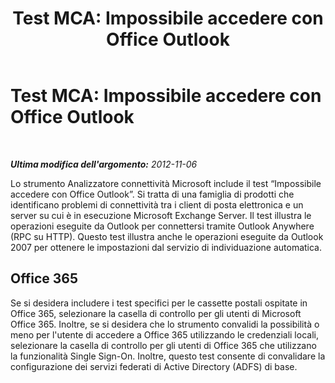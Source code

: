 ﻿---
title: 'Test MCA: Impossibile accedere con Office Outlook'
TOCTitle: 'Test MCA: Impossibile accedere con Office Outlook'
ms:assetid: f64c96d4-26ed-4ece-821e-4548d945589a
ms:mtpsurl: https://technet.microsoft.com/it-it/library/JJ863256(v=EXCHG.80)
ms:contentKeyID: 50553812
ms.date: 10/25/2013
mtps_version: v=EXCHG.80
_tocRel: dd439364(v=exchg.80)/toc.json
ms.translationtype: HT
---

# Test MCA: Impossibile accedere con Office Outlook

 

_**Ultima modifica dell'argomento:** 2012-11-06_

Lo strumento Analizzatore connettività Microsoft include il test “Impossibile accedere con Office Outlook”. Si tratta di una famiglia di prodotti che identificano problemi di connettività tra i client di posta elettronica e un server su cui è in esecuzione Microsoft Exchange Server. Il test illustra le operazioni eseguite da Outlook per connettersi tramite Outlook Anywhere (RPC su HTTP). Questo test illustra anche le operazioni eseguite da Outlook 2007 per ottenere le impostazioni dal servizio di individuazione automatica.

## Office 365

Se si desidera includere i test specifici per le cassette postali ospitate in Office 365, selezionare la casella di controllo per gli utenti di Microsoft Office 365. Inoltre, se si desidera che lo strumento convalidi la possibilità o meno per l'utente di accedere a Office 365 utilizzando le credenziali locali, selezionare la casella di controllo per gli utenti di Office 365 che utilizzano la funzionalità Single Sign-On. Inoltre, questo test consente di convalidare la configurazione dei servizi federati di Active Directory (ADFS) di base.


